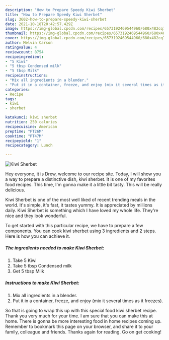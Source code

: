 ```yaml
---
description: "How to Prepare Speedy Kiwi Sherbet"
title: "How to Prepare Speedy Kiwi Sherbet"
slug: 3602-how-to-prepare-speedy-kiwi-sherbet
date: 2021-10-18T20:42:57.429Z
image: https://img-global.cpcdn.com/recipes/6573192469544960/680x482cq70/kiwi-sherbet-recipe-main-photo.jpg
thumbnail: https://img-global.cpcdn.com/recipes/6573192469544960/680x482cq70/kiwi-sherbet-recipe-main-photo.jpg
cover: https://img-global.cpcdn.com/recipes/6573192469544960/680x482cq70/kiwi-sherbet-recipe-main-photo.jpg
author: Melvin Carson
ratingvalue: 4
reviewcount: 8754
recipeingredient:
- "5 Kiwi"
- "5 tbsp Condensed milk"
- "5 tbsp Milk"
recipeinstructions:
- "Mix all ingredients in a blender."
- "Put it in a container, freeze, and enjoy (mix it several times as it freezes)."
categories:
- Recipe
tags:
- kiwi
- sherbet

katakunci: kiwi sherbet 
nutrition: 250 calories
recipecuisine: American
preptime: "PT26M"
cooktime: "PT47M"
recipeyield: "1"
recipecategory: Lunch

---
```



![Kiwi Sherbet](https://img-global.cpcdn.com/recipes/6573192469544960/680x482cq70/kiwi-sherbet-recipe-main-photo.jpg)

Hey everyone, it is Drew, welcome to our recipe site. Today, I will show you a way to prepare a distinctive dish, kiwi sherbet. It is one of my favorites food recipes. This time, I'm gonna make it a little bit tasty. This will be really delicious.



Kiwi Sherbet is one of the most well liked of recent trending meals in the world. It's simple, it's fast, it tastes yummy. It is appreciated by millions daily. Kiwi Sherbet is something which I have loved my whole life. They're nice and they look wonderful.


To get started with this particular recipe, we have to prepare a few components. You can cook kiwi sherbet using 3 ingredients and 2 steps. Here is how you can achieve it.

<!--inarticleads1-->

##### The ingredients needed to make Kiwi Sherbet:

1. Take 5 Kiwi
1. Take 5 tbsp Condensed milk
1. Get 5 tbsp Milk




<!--inarticleads2-->

##### Instructions to make Kiwi Sherbet:

1. Mix all ingredients in a blender.
1. Put it in a container, freeze, and enjoy (mix it several times as it freezes).




So that is going to wrap this up with this special food kiwi sherbet recipe. Thank you very much for your time. I am sure that you can make this at home. There is gonna be more interesting food in home recipes coming up. Remember to bookmark this page on your browser, and share it to your family, colleague and friends. Thanks again for reading. Go on get cooking!
